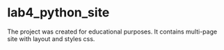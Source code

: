 # lab4_python_site
The project was created for educational purposes. It contains multi-page site with layout and styles css.
